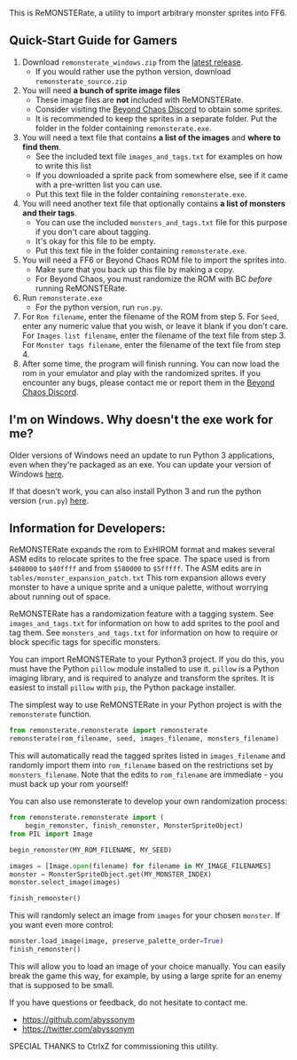 This is ReMONSTERate, a utility to import arbitrary monster sprites into FF6.

## Quick-Start Guide for Gamers
1. Download `remonsterate_windows.zip` from the [latest release](https://github.com/abyssonym/remonsterate/releases/latest).
    * If you would rather use the python version, download `remonsterate_source.zip`
2. You will need **a bunch of sprite image files**
    * These image files are **not** included with ReMONSTERate.
    * Consider visiting the [Beyond Chaos Discord](https://discord.com/invite/S3G3UXy) to obtain some sprites.
    * It is recommended to keep the sprites in a separate folder. Put the folder in the folder containing `remonsterate.exe`.
3. You will need a text file that contains **a list of the images** and **where to find them**.
    * See the included text file `images_and_tags.txt` for examples on how to write this list
    * If you downloaded a sprite pack from somewhere else, see if it came with a pre-written list you can use.
    * Put this text file in the folder containing `remonsterate.exe`.
4. You will need another text file that optionally contains **a list of monsters and their tags**.
    * You can use the included `monsters_and_tags.txt` file for this purpose if you don't care about tagging.
    * It's okay for this file to be empty.
    * Put this text file in the folder containing `remonsterate.exe`.
5. You will need a FF6 or Beyond Chaos ROM file to import the sprites into.
    * Make sure that you back up this file by making a copy.
    * For Beyond Chaos, you must randomize the ROM with BC *before* running ReMONSTERate.
6. Run `remonsterate.exe`
    * For the python version, run `run.py`.
7. For `Rom filename`, enter the filename of the ROM from step 5. For `Seed`, enter any numeric value that you wish, or leave it blank if you don't care. For `Images list filename`, enter the filename of the text file from step 3. For `Monster tags filename`, enter the filename of the text file from step 4.
8. After some time, the program will finish running. You can now load the rom in your emulator and play with the randomized sprites. If you encounter any bugs, please contact me or report them in the [Beyond Chaos Discord](https://discord.com/invite/S3G3UXy).

## I'm on Windows. Why doesn't the exe work for me?

Older versions of Windows need an update to run Python 3 applications, even when they're packaged as an exe. You can update your version of Windows [here](https://support.microsoft.com/en-us/help/2999226/update-for-universal-c-runtime-in-windows).

If that doesn't work, you can also install Python 3 and run the python version (`run.py`) [here](https://www.python.org/downloads/windows/).

## Information for Developers:
ReMONSTERate expands the rom to ExHIROM format and makes several ASM edits to relocate sprites to the free space. The space used is from `$408000` to `$40ffff` and from `$580000` to `$5fffff`. The ASM edits are in `tables/monster_expansion_patch.txt` This rom expansion allows every monster to have a unique sprite and a unique palette, without worrying about running out of space.

ReMONSTERate has a randomization feature with a tagging system. See `images_and_tags.txt` for information on how to add sprites to the pool and tag them. See `monsters_and_tags.txt` for information on how to require or block specific tags for specific monsters.

You can import ReMONSTERate to your Python3 project. If you do this, you must have the Python `pillow` module installed to use it. `pillow` is a Python imaging library, and is required to analyze and transform the sprites. It is easiest to install `pillow` with `pip`, the Python package installer.

The simplest way to use ReMONSTERate in your Python project is with the `remonsterate` function.

```python
from remonsterate.remonsterate import remonsterate
remonsterate(rom_filename, seed, images_filename, monsters_filename)
```

This will automatically read the tagged sprites listed in `images_filename` and randomly import them into `rom_filename` based on the restrictions set by `monsters_filename`. Note that the edits to `rom_filename` are immediate - you must back up your rom yourself!

You can also use remonsterate to develop your own randomization process:

```python
from remonsterate.remonsterate import (
    begin_remonster, finish_remonster, MonsterSpriteObject)
from PIL import Image

begin_remonster(MY_ROM_FILENAME, MY_SEED)

images = [Image.open(filename) for filename in MY_IMAGE_FILENAMES]
monster = MonsterSpriteObject.get(MY_MONSTER_INDEX)
monster.select_image(images)

finish_remonster()
```

This will randomly select an image from `images` for your chosen `monster`. If you want even more control:

```python
monster.load_image(image, preserve_palette_order=True)
finish_remonster()
```

This will allow you to load an image of your choice manually. You can easily break the game this way, for example, by using a large sprite for an enemy that is supposed to be small.

If you have questions or feedback, do not hesitate to contact me.
* https://github.com/abyssonym
* https://twitter.com/abyssonym

SPECIAL THANKS to CtrlxZ for commissioning this utility.
